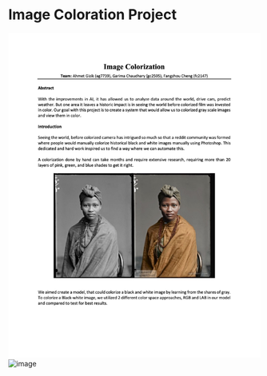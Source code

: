 # Image Coloration Project
![image](Images/image1.jpg?raw=true)
![image](Image2/image2.png?raw=true)
